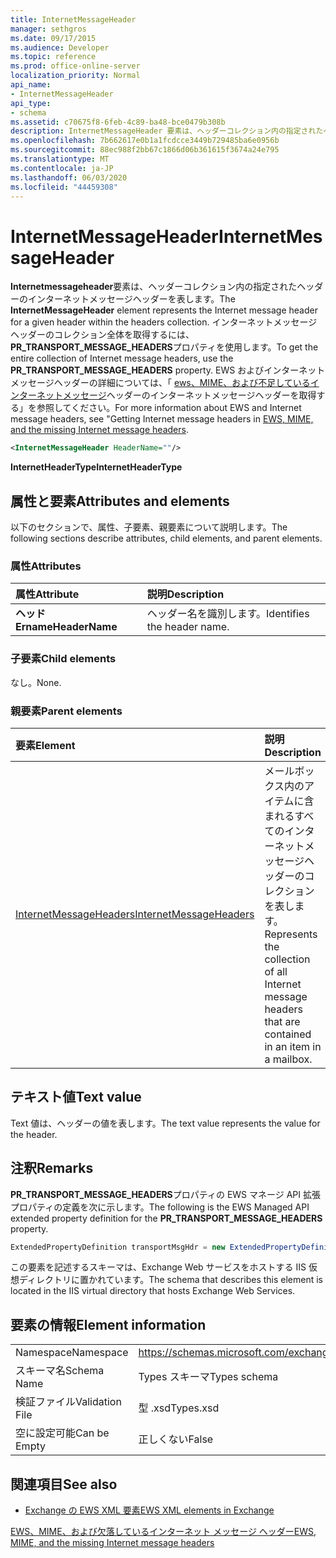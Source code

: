 ```yaml
---
title: InternetMessageHeader
manager: sethgros
ms.date: 09/17/2015
ms.audience: Developer
ms.topic: reference
ms.prod: office-online-server
localization_priority: Normal
api_name:
- InternetMessageHeader
api_type:
- schema
ms.assetid: c70675f8-6feb-4c89-ba48-bce0479b308b
description: InternetMessageHeader 要素は、ヘッダーコレクション内の指定されたヘッダーのインターネットメッセージヘッダーを表します。 インターネットメッセージヘッダーのコレクション全体を取得するには、PR_TRANSPORT_MESSAGE_HEADERS プロパティを使用します。 EWS およびインターネットメッセージヘッダーの詳細については、「EWS、MIME、および不足しているインターネットメッセージヘッダーのインターネットメッセージヘッダーを取得する」を参照してください。
ms.openlocfilehash: 7b662617e0b1a1fcdcce3449b729485ba6e0956b
ms.sourcegitcommit: 88ec988f2bb67c1866d06b361615f3674a24e795
ms.translationtype: MT
ms.contentlocale: ja-JP
ms.lasthandoff: 06/03/2020
ms.locfileid: "44459308"
---
```

# <a name="internetmessageheader"></a><span data-ttu-id="9bf7a-105">InternetMessageHeader</span><span class="sxs-lookup"><span data-stu-id="9bf7a-105">InternetMessageHeader</span></span>

<span data-ttu-id="9bf7a-106">**Internetmessageheader**要素は、ヘッダーコレクション内の指定されたヘッダーのインターネットメッセージヘッダーを表します。</span><span class="sxs-lookup"><span data-stu-id="9bf7a-106">The **InternetMessageHeader** element represents the Internet message header for a given header within the headers collection.</span></span> <span data-ttu-id="9bf7a-107">インターネットメッセージヘッダーのコレクション全体を取得するには、 **PR_TRANSPORT_MESSAGE_HEADERS**プロパティを使用します。</span><span class="sxs-lookup"><span data-stu-id="9bf7a-107">To get the entire collection of Internet message headers, use the **PR_TRANSPORT_MESSAGE_HEADERS** property.</span></span> <span data-ttu-id="9bf7a-108">EWS およびインターネットメッセージヘッダーの詳細については、「 [ews、MIME、および不足しているインターネットメッセージ](https://msdn.microsoft.com/library/exchange/hh545614%28v=exchg.140%29.aspx)ヘッダーのインターネットメッセージヘッダーを取得する」を参照してください。</span><span class="sxs-lookup"><span data-stu-id="9bf7a-108">For more information about EWS and Internet message headers, see "Getting Internet message headers in [EWS, MIME, and the missing Internet message headers](https://msdn.microsoft.com/library/exchange/hh545614%28v=exchg.140%29.aspx).</span></span>
  
```XML
<InternetMessageHeader HeaderName=""/>
```

 <span data-ttu-id="9bf7a-109">**InternetHeaderType**</span><span class="sxs-lookup"><span data-stu-id="9bf7a-109">**InternetHeaderType**</span></span>
## <a name="attributes-and-elements"></a><span data-ttu-id="9bf7a-110">属性と要素</span><span class="sxs-lookup"><span data-stu-id="9bf7a-110">Attributes and elements</span></span>

<span data-ttu-id="9bf7a-111">以下のセクションで、属性、子要素、親要素について説明します。</span><span class="sxs-lookup"><span data-stu-id="9bf7a-111">The following sections describe attributes, child elements, and parent elements.</span></span>
  
### <a name="attributes"></a><span data-ttu-id="9bf7a-112">属性</span><span class="sxs-lookup"><span data-stu-id="9bf7a-112">Attributes</span></span>

|<span data-ttu-id="9bf7a-113">**属性**</span><span class="sxs-lookup"><span data-stu-id="9bf7a-113">**Attribute**</span></span>|<span data-ttu-id="9bf7a-114">**説明**</span><span class="sxs-lookup"><span data-stu-id="9bf7a-114">**Description**</span></span>|
|:-----|:-----|
|<span data-ttu-id="9bf7a-115">**ヘッド Ername**</span><span class="sxs-lookup"><span data-stu-id="9bf7a-115">**HeaderName**</span></span> <br/> |<span data-ttu-id="9bf7a-116">ヘッダー名を識別します。</span><span class="sxs-lookup"><span data-stu-id="9bf7a-116">Identifies the header name.</span></span>  <br/> |
   
### <a name="child-elements"></a><span data-ttu-id="9bf7a-117">子要素</span><span class="sxs-lookup"><span data-stu-id="9bf7a-117">Child elements</span></span>

<span data-ttu-id="9bf7a-118">なし。</span><span class="sxs-lookup"><span data-stu-id="9bf7a-118">None.</span></span>
  
### <a name="parent-elements"></a><span data-ttu-id="9bf7a-119">親要素</span><span class="sxs-lookup"><span data-stu-id="9bf7a-119">Parent elements</span></span>

|<span data-ttu-id="9bf7a-120">**要素**</span><span class="sxs-lookup"><span data-stu-id="9bf7a-120">**Element**</span></span>|<span data-ttu-id="9bf7a-121">**説明**</span><span class="sxs-lookup"><span data-stu-id="9bf7a-121">**Description**</span></span>|
|:-----|:-----|
|[<span data-ttu-id="9bf7a-122">InternetMessageHeaders</span><span class="sxs-lookup"><span data-stu-id="9bf7a-122">InternetMessageHeaders</span></span>](internetmessageheaders.md) <br/> |<span data-ttu-id="9bf7a-123">メールボックス内のアイテムに含まれるすべてのインターネットメッセージヘッダーのコレクションを表します。</span><span class="sxs-lookup"><span data-stu-id="9bf7a-123">Represents the collection of all Internet message headers that are contained in an item in a mailbox.</span></span>  <br/> |
   
## <a name="text-value"></a><span data-ttu-id="9bf7a-124">テキスト値</span><span class="sxs-lookup"><span data-stu-id="9bf7a-124">Text value</span></span>

<span data-ttu-id="9bf7a-125">Text 値は、ヘッダーの値を表します。</span><span class="sxs-lookup"><span data-stu-id="9bf7a-125">The text value represents the value for the header.</span></span>
  
## <a name="remarks"></a><span data-ttu-id="9bf7a-126">注釈</span><span class="sxs-lookup"><span data-stu-id="9bf7a-126">Remarks</span></span>

<span data-ttu-id="9bf7a-127">**PR_TRANSPORT_MESSAGE_HEADERS**プロパティの EWS マネージ API 拡張プロパティの定義を次に示します。</span><span class="sxs-lookup"><span data-stu-id="9bf7a-127">The following is the EWS Managed API extended property definition for the **PR_TRANSPORT_MESSAGE_HEADERS** property.</span></span> 
  
```cs
ExtendedPropertyDefinition transportMsgHdr = new ExtendedPropertyDefinition(0x007D, MapiPropertyType.String);
```

<span data-ttu-id="9bf7a-128">この要素を記述するスキーマは、Exchange Web サービスをホストする IIS 仮想ディレクトリに置かれています。</span><span class="sxs-lookup"><span data-stu-id="9bf7a-128">The schema that describes this element is located in the IIS virtual directory that hosts Exchange Web Services.</span></span>
  
## <a name="element-information"></a><span data-ttu-id="9bf7a-129">要素の情報</span><span class="sxs-lookup"><span data-stu-id="9bf7a-129">Element information</span></span>

|||
|:-----|:-----|
|<span data-ttu-id="9bf7a-130">Namespace</span><span class="sxs-lookup"><span data-stu-id="9bf7a-130">Namespace</span></span>  <br/> |https://schemas.microsoft.com/exchange/services/2006/types  <br/> |
|<span data-ttu-id="9bf7a-131">スキーマ名</span><span class="sxs-lookup"><span data-stu-id="9bf7a-131">Schema Name</span></span>  <br/> |<span data-ttu-id="9bf7a-132">Types スキーマ</span><span class="sxs-lookup"><span data-stu-id="9bf7a-132">Types schema</span></span>  <br/> |
|<span data-ttu-id="9bf7a-133">検証ファイル</span><span class="sxs-lookup"><span data-stu-id="9bf7a-133">Validation File</span></span>  <br/> |<span data-ttu-id="9bf7a-134">型 .xsd</span><span class="sxs-lookup"><span data-stu-id="9bf7a-134">Types.xsd</span></span>  <br/> |
|<span data-ttu-id="9bf7a-135">空に設定可能</span><span class="sxs-lookup"><span data-stu-id="9bf7a-135">Can be Empty</span></span>  <br/> |<span data-ttu-id="9bf7a-136">正しくない</span><span class="sxs-lookup"><span data-stu-id="9bf7a-136">False</span></span>  <br/> |
   
## <a name="see-also"></a><span data-ttu-id="9bf7a-137">関連項目</span><span class="sxs-lookup"><span data-stu-id="9bf7a-137">See also</span></span>



- [<span data-ttu-id="9bf7a-138">Exchange の EWS XML 要素</span><span class="sxs-lookup"><span data-stu-id="9bf7a-138">EWS XML elements in Exchange</span></span>](ews-xml-elements-in-exchange.md)


[<span data-ttu-id="9bf7a-139">EWS、MIME、および欠落しているインターネット メッセージ ヘッダー</span><span class="sxs-lookup"><span data-stu-id="9bf7a-139">EWS, MIME, and the missing Internet message headers</span></span>](https://msdn.microsoft.com/library/exchange/hh545614%28v=exchg.140%29.aspx)

